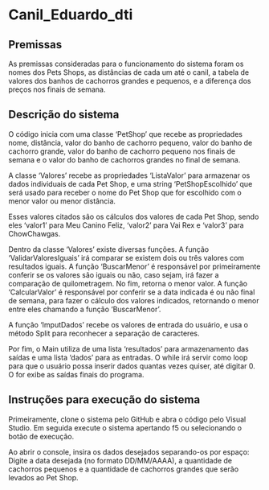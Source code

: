 # Canil_Eduardo_dti

## Premissas
As premissas consideradas para o funcionamento do sistema foram os nomes dos Pets Shops, as distâncias de cada um até o canil, a tabela de valores dos banhos de cachorros grandes e pequenos, e a diferença dos preços nos finais de semana. 

## Descrição do sistema
O código inicia com uma classe ‘PetShop’ que recebe as propriedades nome, distância, valor do banho de cachorro pequeno, valor do banho de cachorro grande, valor do banho de cachorro pequeno nos finais de semana e o valor do banho de cachorros grandes no final de semana. 

A classe ‘Valores’ recebe as propriedades ‘ListaValor’ para armazenar os dados individuais de cada Pet Shop, e uma string ‘PetShopEscolhido’ que será usado para receber o nome do Pet Shop que for escolhido com o menor valor ou menor distância.  

Esses valores citados são os cálculos dos valores de cada Pet Shop, sendo eles ‘valor1’ para Meu Canino Feliz, ‘valor2’ para Vai Rex e ‘valor3’ para ChowChawgas. 

Dentro da classe ‘Valores’ existe diversas funções. A função ‘ValidarValoresIguais’ irá comparar se existem dois ou três valores com resultados iguais. A função ‘BuscarMenor’ é responsável por primeiramente conferir se os valores são iguais ou não, caso sejam, irá fazer a comparação de quilometragem. No fim, retorna o menor valor. A função ‘CalcularValor’ é responsável por conferir se a data indicada é ou não final de semana, para fazer o cálculo dos valores indicados, retornando o menor entre eles chamando a função ‘BuscarMenor’. 

A função ‘ImputDados’ recebe os valores de entrada do usuário, e usa o método Split para reconhecer a separação de caracteres. 

Por fim, o Main utiliza de uma lista ‘resultados’ para armazenamento das saídas e uma lista ‘dados’ para as entradas. O while irá servir como loop para que o usuário possa inserir dados quantas vezes quiser, até digitar 0. O for exibe as saídas finais do programa. 

## Instruções para execução do sistema
Primeiramente, clone o sistema pelo GitHub e abra o código pelo Visual Studio. Em seguida execute o sistema apertando f5 ou selecionando o botão de execução.

Ao abrir o console, insira os dados desejados separando-os por espaço: Digite a data desejada (no formato DD/MM/AAAA), a quantidade de cachorros pequenos e a quantidade de cachorros grandes que serão levados ao Pet Shop.
